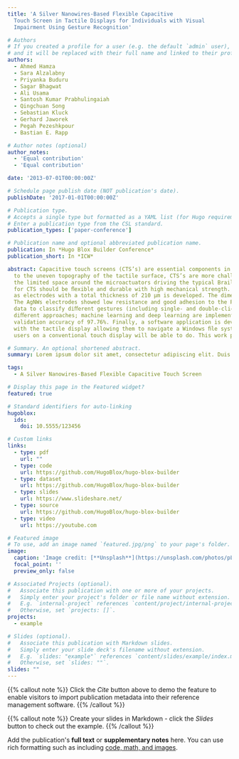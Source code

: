 ```yaml
---
title: 'A Silver Nanowires-Based Flexible Capacitive 
  Touch Screen in Tactile Displays for Individuals with Visual 
  Impairment Using Gesture Recognition'

# Authors
# If you created a profile for a user (e.g. the default `admin` user), write the username (folder name) here
# and it will be replaced with their full name and linked to their profile.
authors:
  - Ahmed Hamza
  - Sara Alzalabny
  - Priyanka Buduru
  - Sagar Bhagwat
  - Ali Usama
  - Santosh Kumar Prabhulingaiah
  - Qingchuan Song
  - Sebastian Kluck
  - Gerhard Jaworek
  - Pegah Pezeshkpour
  - Bastian E. Rapp

# Author notes (optional)
author_notes:
  - 'Equal contribution'
  - 'Equal contribution'

date: '2013-07-01T00:00:00Z'

# Schedule page publish date (NOT publication's date).
publishDate: '2017-01-01T00:00:00Z'

# Publication type.
# Accepts a single type but formatted as a YAML list (for Hugo requirements).
# Enter a publication type from the CSL standard.
publication_types: ['paper-conference']

# Publication name and optional abbreviated publication name.
publication: In *Hugo Blox Builder Conference*
publication_short: In *ICW*

abstract: Capacitive touch screens (CTS’s) are essential components in most of today’s digital devices. However, for the visually impaired (VI) users due
  to the uneven topography of the tactile surface, CTS’s are more challenging to implement and thus this ﬁeld remains largely underdeveloped. Considering
  the limited space around the microactuators driving the typical Braille dots for a tactile screen with ten dots-per-inch (dpi) resolution, the materials used
  for CTS should be ﬂexible and durable with high mechanical strength. In this work, a ﬂexible CTS based on polyimide (PI) and silver nanowires (AgNWs)
  as electrodes with a total thickness of 210 μm is developed. The dimensions of the AgNWs are on average 7.9 ± 2.4 μm in length and 85 ± 24 nm in width. 
  The AgNWs electrodes showed low resistance and good adhesion to the PI substrate. A gesture recognition application is collected from the capacitive
  data to classify diﬀerent gestures (including single- and double-click, swipe-left and -right, scroll-up and -down as well as zoom-in and -out) with two
  diﬀerent approaches; machine learning and deep learning are implemented. The best performance is obtained using the YOLO model with a high
  validation accuracy of 97.76%. Finally, a software application is developed with the proposed hand gestures in real-time to foster interaction of VI users
  with the tactile display allowing them to navigate a Windows ﬁle system and interact with the documents via hand gestures in a similar manner as sighted
  users on a conventional touch display will be able to do. This work paves the way to utilize CTS for the tactile displays in the market developed for VI users.

# Summary. An optional shortened abstract.
summary: Lorem ipsum dolor sit amet, consectetur adipiscing elit. Duis posuere tellus ac convallis placerat. Proin tincidunt magna sed ex sollicitudin condimentum.

tags:
  - A Silver Nanowires-Based Flexible Capacitive Touch Screen

# Display this page in the Featured widget?
featured: true

# Standard identifiers for auto-linking
hugoblox:
  ids:
    doi: 10.5555/123456

# Custom links
links:
  - type: pdf
    url: ""
  - type: code
    url: https://github.com/HugoBlox/hugo-blox-builder
  - type: dataset
    url: https://github.com/HugoBlox/hugo-blox-builder
  - type: slides
    url: https://www.slideshare.net/
  - type: source
    url: https://github.com/HugoBlox/hugo-blox-builder
  - type: video
    url: https://youtube.com

# Featured image
# To use, add an image named `featured.jpg/png` to your page's folder.
image:
  caption: 'Image credit: [**Unsplash**](https://unsplash.com/photos/pLCdAaMFLTE)'
  focal_point: ''
  preview_only: false

# Associated Projects (optional).
#   Associate this publication with one or more of your projects.
#   Simply enter your project's folder or file name without extension.
#   E.g. `internal-project` references `content/project/internal-project/index.md`.
#   Otherwise, set `projects: []`.
projects:
  - example

# Slides (optional).
#   Associate this publication with Markdown slides.
#   Simply enter your slide deck's filename without extension.
#   E.g. `slides: "example"` references `content/slides/example/index.md`.
#   Otherwise, set `slides: ""`.
slides: ""
---
```


{{% callout note %}}
Click the _Cite_ button above to demo the feature to enable visitors to import publication metadata into their reference management software.
{{% /callout %}}

{{% callout note %}}
Create your slides in Markdown - click the _Slides_ button to check out the example.
{{% /callout %}}

Add the publication's **full text** or **supplementary notes** here. You can use rich formatting such as including [code, math, and images](https://docs.hugoblox.com/content/writing-markdown-latex/).
